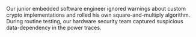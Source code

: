Our junior embedded software engineer ignored warnings about custom crypto implementations and rolled his own square-and-multiply algorithm. During routine testing, our hardware security team captured suspicious data-dependency in the power traces.
